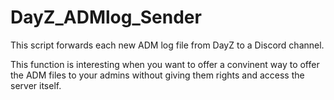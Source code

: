 # DayZ_ADMlog_Sender
This script forwards each new ADM log file from DayZ to a Discord channel.

This function is interesting when you want to offer a convinent way to offer the ADM files to your admins without giving them rights and access the server itself.
